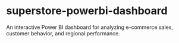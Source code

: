 # superstore-powerbi-dashboard
An interactive Power BI dashboard for analyzing e-commerce sales, customer behavior, and regional performance.
